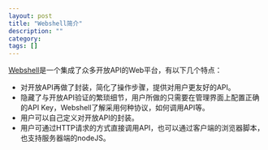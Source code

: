 ```yaml
---
layout: post
title: "Webshell简介"
description: ""
category: 
tags: []
---
```


[Webshell](http://webshell.io/)是一个集成了众多开放API的Web平台，有以下几个特点：

- 对开放API再做了封装，简化了操作步骤，提供对用户更友好的API。
- 隐藏了与开放API验证的繁琐细节，用户所做的只需要在管理界面上配置正确的API Key，Webshell了解采用何种协议，如何调用API等。
- 用户可以自己定义对开放API的封装。
- 用户可通过HTTP请求的方式直接调用API，也可以通过客户端的浏览器脚本，也支持服务器端的nodeJS。